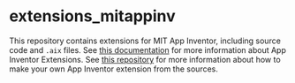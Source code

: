 # extensions_mitappinv
This repository contains extensions for MIT App Inventor, including source code and `.aix` files. See [this documentation](http://ai2.appinventor.mit.edu/reference/other/extensions.html) for more information about App Inventor Extensions. See [this repository](https://github.com/jessvb/Example_App_Inventor_Extension) for more information about how to make your own App Inventor extension from the sources.
